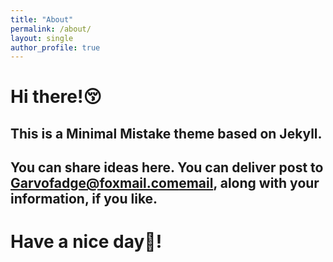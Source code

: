 ```yaml
---
title: "About"
permalink: /about/
layout: single
author_profile: true
---
```


# Hi there!😚

## This is a Minimal Mistake theme based on Jekyll. 

## You can share ideas here. You can deliver post to Garvofadge@foxmail.com[email](Garvofadge@foxmail.com), along with your information, if you like. 

# Have a nice day💖!